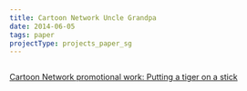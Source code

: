 ```yaml
---
title: Cartoon Network Uncle Grandpa
date: 2014-06-05
tags: paper
projectType: projects_paper_sg
---
```


<img src="http://www.structuralgraphics.com/blog/wp-content/uploads/2014/09/1914-015-3-e1409592649957.jpg" alt="" />

<a href="http://www.structuralgraphics.com/blog/promotional-work-putting-a-tiger-on-a-stick/" title="Cartoon Network promotional work: Putting a tiger on a stick">Cartoon Network promotional work: Putting a tiger on a stick</a>
